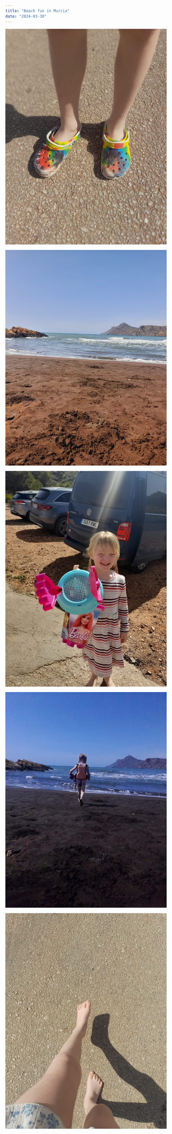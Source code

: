 ```yaml
---
title: "Beach fun in Murcia"
date: "2024-03-30"
---
```


![](images/img-20240330-wa00291227319748721311361-768x1024.jpg)

![](images/img-20240330-wa00303592417413325395059-768x1024.jpg)

![](images/img-20240330-wa00315166669242983454415-768x1024.jpg)

![](images/img-20240330-wa0034220080509203551809-768x1024.jpg)

![](images/img-20240330-wa00357529721156126106166-768x1024.jpg)
